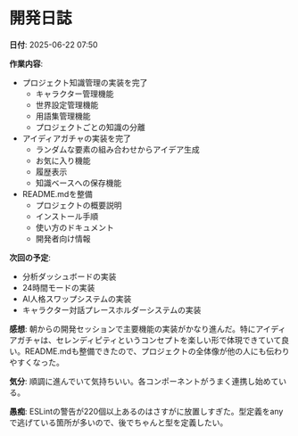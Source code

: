 # 開発日誌

**日付**: 2025-06-22 07:50

**作業内容**:
- プロジェクト知識管理の実装を完了
  - キャラクター管理機能
  - 世界設定管理機能  
  - 用語集管理機能
  - プロジェクトごとの知識の分離
- アイディアガチャの実装を完了
  - ランダムな要素の組み合わせからアイデア生成
  - お気に入り機能
  - 履歴表示
  - 知識ベースへの保存機能
- README.mdを整備
  - プロジェクトの概要説明
  - インストール手順
  - 使い方のドキュメント
  - 開発者向け情報

**次回の予定**:
- 分析ダッシュボードの実装
- 24時間モードの実装
- AI人格スワップシステムの実装
- キャラクター対話プレースホルダーシステムの実装

**感想**: 
朝からの開発セッションで主要機能の実装がかなり進んだ。特にアイディアガチャは、セレンディピティというコンセプトを楽しい形で体現できていて良い。README.mdも整備できたので、プロジェクトの全体像が他の人にも伝わりやすくなった。

**気分**: 
順調に進んでいて気持ちいい。各コンポーネントがうまく連携し始めている。

**愚痴**: 
ESLintの警告が220個以上あるのはさすがに放置しすぎた。型定義をanyで逃げている箇所が多いので、後でちゃんと型を定義したい。